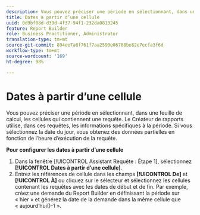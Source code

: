 ```yaml
---
description: Vous pouvez préciser une période en sélectionnant, dans une feuille de calcul, les cellules qui contiennent une requête. Le Créateur de rapports utilise, dans ces requêtes, les informations spécifiques à la période. Si vous sélectionnez la date du jour, vous obtenez des données partielles en fonction de l’heure d’exécution de la requête.
title: Dates à partir d’une cellule
uuid: 0d9bf08d-d39d-4f37-94f1-232da0813245
feature: Report Builder
role: Business Practitioner, Administrator
translation-type: tm+mt
source-git-commit: 894ee7a8f761f7aa2590e06708be82e7ecfa3f6d
workflow-type: tm+mt
source-wordcount: '169'
ht-degree: 98%

---
```



# Dates à partir d’une cellule

Vous pouvez préciser une période en sélectionnant, dans une feuille de calcul, les cellules qui contiennent une requête. Le Créateur de rapports utilise, dans ces requêtes, les informations spécifiques à la période. Si vous sélectionnez la date du jour, vous obtenez des données partielles en fonction de l’heure d’exécution de la requête.

**Pour configurer les dates à partir d’une cellule**

1. Dans la fenêtre [!UICONTROL Assistant Requête : Étape 1], sélectionnez **[!UICONTROL Dates à partir d’une cellule]**.
1. Entrez les références de cellule dans les champs **[!UICONTROL De]** et **[!UICONTROL À]** ou cliquez sur le sélecteur et sélectionnez les cellules contenant les requêtes avec les dates de début et de fin. 
Par exemple, créez une demande du Report Builder en définissant la période sur « hier » et générez la date de la demande dans la même cellule que « aujourd’hui()-1 ».
